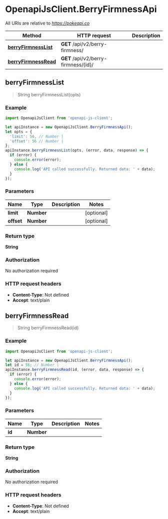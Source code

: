 # OpenapiJsClient.BerryFirmnessApi

All URIs are relative to *https://pokeapi.co*

Method | HTTP request | Description
------------- | ------------- | -------------
[**berryFirmnessList**](BerryFirmnessApi.md#berryFirmnessList) | **GET** /api/v2/berry-firmness/ | 
[**berryFirmnessRead**](BerryFirmnessApi.md#berryFirmnessRead) | **GET** /api/v2/berry-firmness/{id}/ | 



## berryFirmnessList

> String berryFirmnessList(opts)



### Example

```javascript
import OpenapiJsClient from 'openapi-js-client';

let apiInstance = new OpenapiJsClient.BerryFirmnessApi();
let opts = {
  'limit': 56, // Number | 
  'offset': 56 // Number | 
};
apiInstance.berryFirmnessList(opts, (error, data, response) => {
  if (error) {
    console.error(error);
  } else {
    console.log('API called successfully. Returned data: ' + data);
  }
});
```

### Parameters


Name | Type | Description  | Notes
------------- | ------------- | ------------- | -------------
 **limit** | **Number**|  | [optional] 
 **offset** | **Number**|  | [optional] 

### Return type

**String**

### Authorization

No authorization required

### HTTP request headers

- **Content-Type**: Not defined
- **Accept**: text/plain


## berryFirmnessRead

> String berryFirmnessRead(id)



### Example

```javascript
import OpenapiJsClient from 'openapi-js-client';

let apiInstance = new OpenapiJsClient.BerryFirmnessApi();
let id = 56; // Number | 
apiInstance.berryFirmnessRead(id, (error, data, response) => {
  if (error) {
    console.error(error);
  } else {
    console.log('API called successfully. Returned data: ' + data);
  }
});
```

### Parameters


Name | Type | Description  | Notes
------------- | ------------- | ------------- | -------------
 **id** | **Number**|  | 

### Return type

**String**

### Authorization

No authorization required

### HTTP request headers

- **Content-Type**: Not defined
- **Accept**: text/plain

